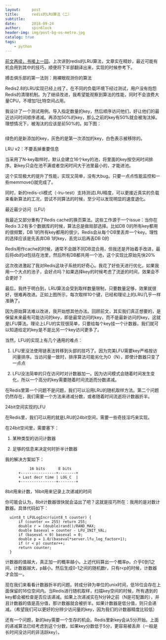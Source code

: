 ```yaml
---
layout:     post
title:      redis的LRU算法（二）
subtitle:   
date:       2018-09-24
author:     spin6lock
header-img: img/post-bg-os-metro.jpg
catalog: true
tags:
    - python
---
```

[前文再续，书接上一回](https://www.cnblogs.com/Lifehacker/p/redis_random_lru.html)。上次讲到redis的LRU算法，文章实在精妙，最近可能有机会用到其中的技巧，顺便将下半部翻译出来，实现的时候参考下。

搏击俱乐部的第一法则：用裸眼观测你的算法

Redis2.8的LRU实现已经上线了，在不同的负载环境下经过测试，用户没有抱怨Redis的清理机制。为了继续改进，我希望能观察到算法的性能，同时不会浪费大量CPU，不增加1比特空间占用。

我设计了一个测试用例。导入指定数量的key，然后顺序访问他们，好让他们的最近访问时间顺序递减。再添加50%的key，那么之前的key有50%就会被淘汰掉。理想情况下，被淘汰的应该是前50%的。如下图：

<img src="https://img2018.cnblogs.com/blog/90397/201809/90397-20180924105603880-781523132.png" alt="" />

绿色的是新添加的key，灰色的是第一次添加的key，白色表示被移除的。

LRU v2：不要丢掉重要信息

当采用了N-key取样时，默认会建立16个key的池，将里面的key按空闲时间排序。新key只会在池不满或者空闲时间大于池里最小的，才能进池。

这个实现极大的提升了性能，实现又简单，没有大bug。只要一点点性能监控和一些memmove()就完成了。

同时，新的redis-cli模式（-lru-test）支持测试LRU精度，可以更接近真实的负载来看新算法的工况，尝试不同算法的时候，至少可以发现明显的速度退化。

最近最少访问（LFU）

我最近又部分重构了Redis cache的换页算法。这些工作源于一个issue：当你在Redis 3.2有多个数据库的时候，算法总是做局部选择。比如DB 0的所有key都用的很频繁，DB 1的所有key都用的很少。Redis会从每个DB里丢弃一个key。理性的选择应该是先丢弃DB 1的key，丢完以后再丢DB 0的

Redis用作cache的时候，通常不会跟不同DB混合用，但我还是开始着手改进，最后将db的id包括在池里，然后所有DB都共用一个池，这个实现比原始先快20%

这次改进激起了我对Redis这块子系统的好奇心。我花了好些天进行优化，如果我用一个大点的池子，会好点吗？如果选择key的时候考虑了流逝的时间，效果会不会更好？

最后，我终于明白到，LRU算法会受到取样数量限制，只要数量足够，效果就很好，很难再改进。正如上图所示，每次取样10个键，已经和理论上的LRU几乎一样准确了。

因为原始算法难以改进，我开始想其他办法。回顾前文，其实我们真正想要的，是保留未来最有可能访问的key，即是最常访问的key，而不是最新访问的key。这就是LFU算法。理论上LFU的实现很简单，只要给每个key挂一个计数器，我们就可以知道给定的key是不是比另一个key访问更多了。

当然，LFU的实现上有几个通用的难点：

1. LFU里没法使用链表法转移到头部的技巧了。因为完美LFU需要key严格按访问量排序。当访问量一致时，排序算法可能劣化为O（N），即使计数器只变了一点点

2. LFU没法简单的只在访问时对计数器加一。因为访问模式会随着时间发生变化，所以一个高分的key需要随着时间流逝而分数递减。

在Redis里第一个问题不是问题，我们可以沿用LRU的随机取样方法。第二个问题仍然存在，我们需要一个方法来递减分数，或者随着时间流逝将计数器折半。

24bit空间实现的LFU

在Redis里，我们可以用的就是LRU的24bit空间，需要一些奇技淫巧来实现。

在24bit空间里，需要塞下：

1. 某种类型的访问计数器

2. 足够的信息来决定何时折半计数器

我的解决方案如下：

```
           16 bits      8 bits
      +----------------+--------+
      + Last decr time | LOG_C  |
      +----------------+--------+
```

8bit用来计数，16bit用来记录上次递减的时间

你可能会认为，8bit计数器很快就会溢出了吧？这就是技巧所在：我用的是对数计数器。具体代码如下：

```
  uint8_t LFULogIncr(uint8_t counter) {
      if (counter == 255) return 255;
      double r = (double)rand()/RAND_MAX;
      double baseval = counter - LFU_INIT_VAL;
      if (baseval < 0) baseval = 0;
      double p = 1.0/(baseval*server.lfu_log_factor+1);
      if (r < p) counter++;
      return counter;
  }
```

计数器的值越大，真正加一的概率越小。上述代码算出一个概率p，介乎0到1之间，计数器越大，p越小。然后生成0-1之间的随机数r，只有r<p的时候，计数器才会加一。

现在我们来看看计数器折半的问题。转成分钟为单位的unix时间，低16位会存在上面保留的16位空间内。当Redis进行随机取样，扫描key空间的时候，所有遇到的key都会被检查是否应该递减。如果上次递减实在N分钟之前（N是可配置的），并且计数器的值是高分值，那计数器就会被折半。如果计数器是低分值，则只会递减。（希望我们可以更好的分辨少访问量的key，因为我们的计数器精度比较低）

还有一个问题，新的key需要一个生存的机会。Redis里新key会从5分开始。上面的递减算法已经考虑到这个分数，如果key分数低于5分，更容易被丢弃（一般是长时间没访问的非活跃key）。
